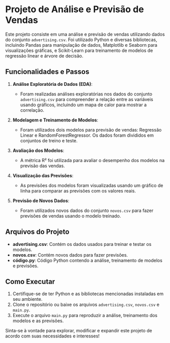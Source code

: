# Projeto de Análise e Previsão de Vendas

Este projeto consiste em uma análise e previsão de vendas utilizando dados do conjunto `advertising.csv`. Foi utilizado Python e diversas bibliotecas, incluindo Pandas para manipulação de dados, Matplotlib e Seaborn para visualizações gráficas, e Scikit-Learn para treinamento de modelos de regressão linear e árvore de decisão.

## Funcionalidades e Passos

1. **Análise Exploratória de Dados (EDA)**:
   - Foram realizadas análises exploratórias nos dados do conjunto `advertising.csv` para compreender a relação entre as variáveis usando gráficos, incluindo um mapa de calor para mostrar a correlação.

2. **Modelagem e Treinamento de Modelos**:
   - Foram utilizados dois modelos para previsão de vendas: Regressão Linear e RandomForestRegressor. Os dados foram divididos em conjuntos de treino e teste.

3. **Avaliação dos Modelos**:
   - A métrica R² foi utilizada para avaliar o desempenho dos modelos na previsão das vendas.

4. **Visualização das Previsões**:
   - As previsões dos modelos foram visualizadas usando um gráfico de linha para comparar as previsões com os valores reais.

5. **Previsão de Novos Dados**:
   - Foram utilizados novos dados do conjunto `novos.csv` para fazer previsões de vendas usando o modelo treinado.

## Arquivos do Projeto

- **advertising.csv**: Contém os dados usados para treinar e testar os modelos.
- **novos.csv**: Contém novos dados para fazer previsões.
- **código.py**: Código Python contendo a análise, treinamento de modelos e previsões.

## Como Executar

1. Certifique-se de ter Python e as bibliotecas mencionadas instaladas em seu ambiente.
2. Clone o repositório ou baixe os arquivos `advertising.csv`, `novos.csv` e `main.py`.
3. Execute o arquivo `main.py` para reproduzir a análise, treinamento dos modelos e as previsões.

Sinta-se à vontade para explorar, modificar e expandir este projeto de acordo com suas necessidades e interesses!
